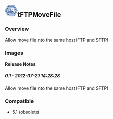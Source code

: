 ## <img src='./logo.jpg' width='40' height='40'>tFTPMoveFile

### Overview
Allow move file into the same host (FTP and SFTP)
### Images




#### Release Notes

##### 0.1 - 2012-07-20 14:28:28
Allow move file into the same host (FTP and SFTP)
### Compatible
 -  5.1 (obsolete)